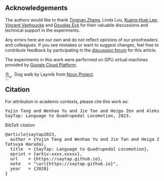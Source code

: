 ## Acknowledgements

The authors would like to thank [Tingnan Zhang](https://scholar.google.com/citations?user=RM2vMNcAAAAJ&hl=en), Linda Luu, [Kuang-Huei Lee](https://twitter.com/kuanghueilee), [Vincent Vanhoucke](https://vincent.vanhoucke.com/) and [Douglas Eck](https://twitter.com/douglas_eck) for their valuable discussions and technical support in the experiments.

Any errors here are our own and do not reflect opinions of our proofreaders and colleagues. If you see mistakes or want to suggest changes, feel free to contribute feedback by participating in the [discussion forum](https://github.com/saytap/saytap.github.io/issues) for this article.

The experiments in this work were performed on GPU virtual machines provided by [Google Cloud Platform](https://cloud.google.com/).

<div style="text-align: left;">
<img src="assets/icons/robot_dog.svg" alt="Dog walk icon by artist Laymik on Noun Project." style="display: block; margin: auto; width: 4.5%;" align="left"/>&nbsp;&nbsp;Dog walk by Laymik from <a href="https://thenounproject.com/browse/icons/term/dog-walk/" target="_blank" title="dog walk Icons">Noun Project</a>.
</div>

<h2 id="citation">Citation</h2>

<!--
<div style="text-align: left;">
<img src="assets/png/gecco_logo.png" alt="GECCO 2020" style="display: block; margin: auto; width: 4.5%;" align="left"/>&nbsp;&nbsp;This work has been presented at <a href="https://gecco-2020.sigevo.org/index.html/HomePage" target="_blank">GECCO 2020</a> as a full paper.
</div>
-->

For attribution in academic contexts, please cite this work as:

<pre class="citation short">Yujin Tang and Wenhao Yu and Jie Tan and Heiga Zen and Aleksandra Faust and Tatsuya Harada,</br>SayTap: Language to Quadrupedal Locomotion, 2023.</pre>

BibTeX citation

<pre class="citation long">@article{saytap2023,
  author = {Yujin Tang and Wenhao Yu and Jie Tan and Heiga Zen and Aleksandra Faust and</br>Tatsuya Harada},
  title  = {SayTap: Language to Quadrupedal Locomotion},
  eprint = {arXiv:xxxx.xxxxx},
  url    = {https://saytap.github.io},
  note   = "\url{https://saytap.github.io}",
  year   = {2020}
}</pre>

<!--
<pre class="citation long">@inproceedings{attentionagent2020,
  author    = {Yujin Tang and Duong Nguyen and David Ha},
  title     = {Neuroevolution of Self-Interpretable Agents},
  booktitle = {Proceedings of the Genetic and Evolutionary Computation Conference},
  url       = {https://attentionagent.github.io},
  note      = "\url{https://attentionagent.github.io}",
  year      = {2020}
}</pre>
-->


<!--
## Open Source Code

Please see our [repo](https://github.com/google/brain-tokyo-workshop) for details on reproducing the experiments in this work.


## Reuse

Diagrams and text are licensed under Creative Commons Attribution [CC-BY 4.0](https://creativecommons.org/licenses/by/4.0/) with the [source available on GitHub](https://github.com/attentionagent/attentionagent.github.io), unless noted otherwise. The figures that have been reused from other sources don’t fall under this license and can be recognized by the citations in their caption.

-->
